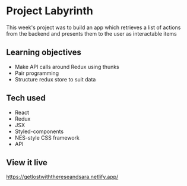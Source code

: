# Project Labyrinth

This week's project was to build an app which retrieves a list of actions from the backend and presents them to the user as interactable items

## Learning objectives

- Make API calls around Redux using thunks
- Pair programming
- Structure redux store to suit data

## Tech used

- React
- Redux
- JSX
- Styled-components
- NES-style CSS framework
- API

## View it live

https://getlostwiththereseandsara.netlify.app/
